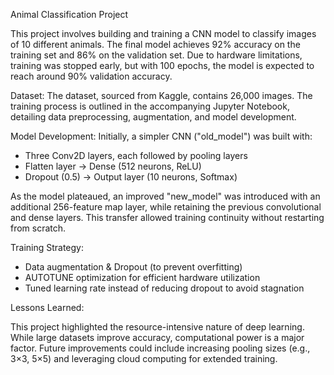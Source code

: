 Animal Classification Project

This project involves building and training a CNN model to classify images of 10 different animals. The final model achieves 92% accuracy on the training set and 86% on the validation set. Due to hardware limitations, training was stopped early, but with 100 epochs, the model is expected to reach around 90% validation accuracy.

Dataset: 
The dataset, sourced from Kaggle, contains 26,000 images. The training process is outlined in the accompanying Jupyter Notebook, detailing data preprocessing, augmentation, and model development.

Model Development:
Initially, a simpler CNN ("old_model") was built with:
- Three Conv2D layers, each followed by pooling layers
- Flatten layer → Dense (512 neurons, ReLU)
- Dropout (0.5) → Output layer (10 neurons, Softmax)

As the model plateaued, an improved "new_model" was introduced with an additional 256-feature map layer, while retaining the previous convolutional and dense layers. This transfer allowed training continuity without restarting from scratch.

Training Strategy:
- Data augmentation & Dropout (to prevent overfitting)
- AUTOTUNE optimization for efficient hardware utilization
- Tuned learning rate instead of reducing dropout to avoid stagnation

Lessons Learned:

This project highlighted the resource-intensive nature of deep learning. While large datasets improve accuracy, computational power is a major factor. Future improvements could include increasing pooling sizes (e.g., 3×3, 5×5) and leveraging cloud computing for extended training.
